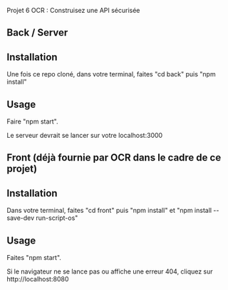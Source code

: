 Projet 6 OCR : Construisez une API sécurisée

## Back / Server ##

## Installation ##

Une fois ce repo cloné, dans votre terminal, faites "cd back" puis "npm install"

## Usage ##

Faire "npm start".

Le serveur devrait se lancer sur votre localhost:3000

## Front (déjà fournie par OCR dans le cadre de ce projet) ##

## Installation ##

Dans votre terminal, faites "cd front" puis "npm install" et "npm install --save-dev run-script-os"

## Usage ##

Faites "npm start".

Si le navigateur ne se lance pas ou affiche une erreur 404, cliquez sur http://localhost:8080
